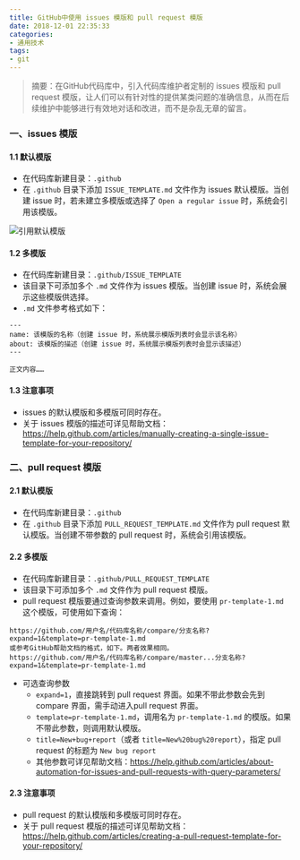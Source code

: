 ```yaml
---
title: GitHub中使用 issues 模版和 pull request 模版
date: 2018-12-01 22:35:33
categories:
- 通用技术
tags:
- git
---
```


> 摘要：在GitHub代码库中，引入代码库维护者定制的 issues 模版和 pull request 模版，让人们可以有针对性的提供某类问题的准确信息，从而在后续维护中能够进行有效地对话和改进，而不是杂乱无章的留言。

<!-- more -->

### 一、issues 模版

#### 1.1 默认模版
- 在代码库新建目录：`.github`
- 在 `.github` 目录下添加 `ISSUE_TEMPLATE.md` 文件作为 issues 默认模版。当创建 issue 时，若未建立多模版或选择了 `Open a regular issue` 时，系统会引用该模版。

![引用默认模版](https://upload-images.jianshu.io/upload_images/5492471-f042242a914cbcbe.png?imageMogr2/auto-orient/strip%7CimageView2/2/w/1240)

#### 1.2 多模版
- 在代码库新建目录：`.github/ISSUE_TEMPLATE`
- 该目录下可添加多个 `.md` 文件作为 issues 模版。当创建 issue 时，系统会展示这些模版供选择。
- `.md` 文件参考格式如下：

```
---
name: 该模版的名称（创建 issue 时，系统展示模版列表时会显示该名称）
about: 该模版的描述（创建 issue 时，系统展示模版列表时会显示该描述）
---

正文内容……
```

#### 1.3 注意事项
- issues 的默认模版和多模版可同时存在。
- 关于 issues 模版的描述可详见帮助文档：https://help.github.com/articles/manually-creating-a-single-issue-template-for-your-repository/

### 二、pull request 模版

#### 2.1 默认模版
- 在代码库新建目录：`.github`
- 在 `.github` 目录下添加 `PULL_REQUEST_TEMPLATE.md` 文件作为 pull request 默认模版。当创建不带参数的 pull request 时，系统会引用该模版。

#### 2.2 多模版
- 在代码库新建目录：`.github/PULL_REQUEST_TEMPLATE`
- 该目录下可添加多个 `.md` 文件作为 pull request 模版。
- pull request 模版要通过查询参数来调用。例如，要使用 `pr-template-1.md` 这个模版，可使用如下查询：

```
https://github.com/用户名/代码库名称/compare/分支名称?expand=1&template=pr-template-1.md
或参考GitHub帮助文档的格式，如下。两者效果相同。
https://github.com/用户名/代码库名称/compare/master...分支名称?expand=1&template=pr-template-1.md
```
- 可选查询参数
  - `expand=1`，直接跳转到 pull request 界面。如果不带此参数会先到 compare 界面，需手动进入pull request 界面。
  - `template=pr-template-1.md`，调用名为 `pr-template-1.md` 的模版。如果不带此参数，则调用默认模版。
  - `title=New+bug+report`（或者 `title=New%20bug%20report`），指定 pull request 的标题为 `New bug report`
  - 其他参数可详见帮助文档：https://help.github.com/articles/about-automation-for-issues-and-pull-requests-with-query-parameters/

#### 2.3 注意事项
- pull request 的默认模版和多模版可同时存在。
- 关于 pull request 模版的描述可详见帮助文档：https://help.github.com/articles/creating-a-pull-request-template-for-your-repository/
